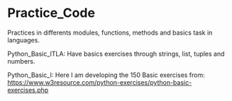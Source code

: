# Practice_Code
 Practices in differents modules, functions, methods and basics task in languages.
 
 Python_Basic_ITLA:
 Have basics exercises through strings, list, tuples and numbers.
 
 Python_Basic_I:
 Here I am developing the 150 Basic exercises from: https://www.w3resource.com/python-exercises/python-basic-exercises.php
